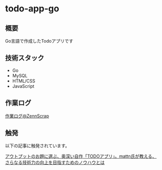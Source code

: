 # todo-app-go

## 概要

Go言語で作成したTodoアプリです

## 技術スタック

- Go
- MySQL
- HTML/CSS
- JavaScript

## 作業ログ

[作業ログ@ZennScrap](https://zenn.dev/kip2/scraps/177cb54290d240)

## 触発

以下の記事に触発されています。

[アウトプットのお題に選ぶ、奥深い自作「TODOアプリ」。mattn氏が教える、さらなる技術力の向上を目指すためのノウハウとは](https://levtech.jp/media/article/column/detail_473/)
